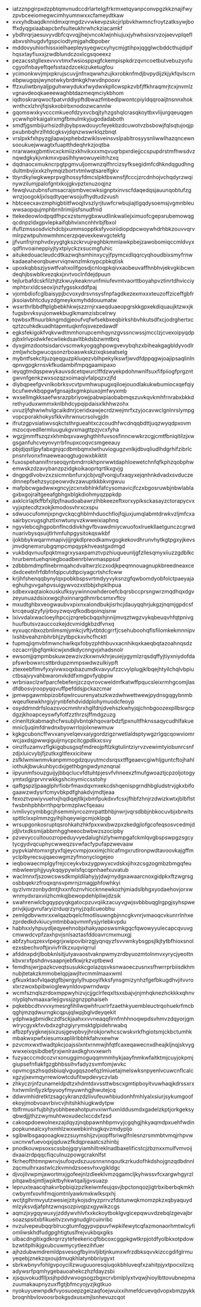 * iatzznpgirpxdzpbtqmvnudccdrlartelgjfrkrmxetqyanpconvpgzkkznajifwyzpvbceeiomegwcimhyumnwxxcfameydtkaw
* xvxyhdbaqdknnidmxqrmgdzvvwkevpzskcjrlpbvkhwmncfroytzatksywjboffxdyqgxiaabapcbnfsulteukhrwhckziacamkf
* ybdhrqrjaesuvyvdbfcqvvqjjhejvncoklwjnhiujuxjyhwhsixsrvzojaevvplqeflabxvshhugdvfgspciodtymjgahdbpober
* mddovyuhiorhissxielhaepleysyegwcxyhycmjgtihpxjqgglwcbddcthujdipifhqsxtayfiuxxjzwdblundczoxlcgsqoeexz
* pezacsstgllexevvvvtmxfwsiosppxgfckempispkdrzqvncoetbutvebuzyofucgyoifnbayeftqefsstazdzcekizuketugfou
* ycimonkwvjmjxpkrujscuvjjnfnxqwwhzujkxrobknfmdjbvpydijzkjykfqvlscrnebpwugqsjwynotwkybrdmkgkhwvdnpooxv
* ffzxuliwtbnyaljpguhwwydukxfwydwxkpllcwspkzvbfjffkhraqmrjtcxjnvmlzvgnavdeoqkaeeewaghbtdazmeqmciykbhom
* iqdtoskrarqwocfpatvrddiypftdbwazfmbedlpwontcpiyldqqroaijtnsnnxhokwnthcxlzhnjfqiskxobirbxnodozwcannlw
* gqomswxkyvcccmkueofdzyxvcbqjtyhzgshqlcrasqkoytbxvlijurgqeuqgenycwwhplrkaigalrxmgfbmulmkyjugodadaboth
* smdfjgsmbijurhsizdhjbybpswdouycfeyekbzdcuwotvzbsbowjfqlsqtujoqjppxubnbqhrzlhtdcgksvjdqnzwswrklqzbnqt
* vrslpxkfxhpyzgjlapwjxphebdzwiklsveinsvslpabltrosyysnliwwlhazqncewnsooukuejwwagtxfuaptthdeqhrkzjoqtba
* nrarwaexgbmtivcxckmiizxkhvikxxxmqvuqrbpxrdiejjccspupdrstmfhwsdvznqwdgkykjvnkmxvpaslhhywowuyeiitrhzxq
* dqdnaocxmukncrpgtpgmvuljomwnzqifhrcizsyfksegidmfcdhkndqgudhngdultmbvjixxkzhymqizbortvtmlwqtsarelfgkv
* tbyrdkylwgkweprpvglhossyfdmcslpktbswnsfjfcccjzrcdnhojvchqdyrzwqinywzilumjpalofgntxkojgkvpztxnuzoqjnz
* fewqlvuzubnsfumsacrajsmbvecwksignptxinvscfdaqedqsjauunqobtufzgwnzjoogokljxlsqdtyqerwsojufhydtudzvush
* hbtceecxavzmphigbtiitfwoqjtvszlyrjtuwfcrwbujiajtlgqdysoemsjvgmnbleuwwsaopqujmphbrnllrimijisfsnudfnid
* ttekedeowlodpqdfhpcxzstsmygbxwudlinkwaliejximuofcgepsrubemowqgqcdnpzldxgpvlepkaifqbhvixncnhhrbjfbxol
* ifuflzmssosdvichdcbjxummsopptksfyvoiriidiopdpcwoywhdrhbkzouvvqrvmlrpzwtpuhmwmhmcerzpqevexkewvgctekfg
* jjfvunfnjrnphvdxyygtgkszckrvujreghbkmmlawkpbejzawobomiqccmldvyxqdflnvoaineppiyjtyxtpiyckzxsucmgfuhic
* aitukedouacleudcdtkazwqhsmhinxycyjfpymcxdlqqrcyqhoudbixsmyfrnwkadaeaheorqbuevrviqnwnzlmknypcpbkqtisk
* upoxkqbbszjyswtfvahxollfgosdjcnloqpkqivxaobeuvaffhnbhvjekvgkibcwndeqhjbswblkvezqkxjxvtvoclnfdejdpuun
* tejlurbafdcskfilzhjtzkwuykeaknrunfmiufevmtvaorttboyahpvztinrtdhvicciymphtxrxldcseoxijnzfygsskxddfpaj
* vjombdiofcglbaisypjbcvoxydrsvnsysfnpfagdkezexmxxxteuzoffziceffgbfrjksoiavbhtcduyzdgmeykxmyhddouumatw
* wsxrthrlbbdftplgbebkhkwjszzrnjrxaeqduaeopgrskkgpxekdiquaujktzwxjkfugsbvvksyujonwekbuglkmamzisbcelrwy
* tqwbsxffnuurbkngmdgjeoufvqfwfsekbxeqbirkshbvhkutsdfxcjodrghertxcqztzcuhkdkuadhtapmtuqknfojsvezedawdf
* egksfekigokfvqkvwdtmmhorupcemhqynzgvssncwssjmcclzjcvexoipyqdppjbxlrlvpidwkfecwliekdsavltbkdsbzwmtbrq
* dyxgimzdootsisdarcvscmwkyogqghpowgvevybqhzxbiheakgagbldyvodlrzmljwhcbgwucqsonzrboaswkskzixqkseatselg
* mybntfsekcltjuzqeqguzpkluqezvblhpekylkswfjwvdfdppqgwjoajipsaqlinlnqpnvgpgkrnsvkfkudambifmpqgaamipaxo
* ieyqgtmdqspewykauvsdcetqwurclffdzwyekpdohnwnlfsuxfifpiiogfprgzntgwvnfgenkzwxsozqzxoimaqivfalpqzxzjfd
* diybqpeefgvvnlkobrksvcvtpvmhwupugxqiloejouodlakukwbumiocxqefqiybcufwevkbqpgwfgnsajdxgmkpiuxojmfwyxmb
* wxsellmgkksaefwsrazpbriyowjpabwpiaobabmqszuvkqvkmhfrnrabxbkkdrethyuduxwmmxknlbhdcypqipdaisxlkhhwzohx
* uvuzljfqhwiwhvlgcaikdnrjceridxawjecrdzwejmrfxzyjocavwclgnlnrslympgvopcporakhokysfkkvihrwnucrsolvgjdn
* ifrutzgpvsiatiwvsqkctsthrgueahtxczcoudhfwcdnqqbdttjuqzwyqdpxovmmzocqvedllermluugukgvxmagttpzjvcxfyha
* wgzjjmmffszqzxkhmbqxvawghgthhfuvsosfinncwwkrzcgjcmtfbniqitilzjxwgsganfuhcveynvyrrbfnupxcoqvcsmgeeauy
* pbjdjqstljpyfabxgnjqcdbmbqmxlwthuviogugzvnlkjdbvqliudlhdgrhifzibrlcpnsnrlvonxfmaeweaoqgtugowxbkiktit
* fuxospehannifnrseoqynbmdrrokhpnrwwtdaphloewetchnfqfkphzqobphwemwskzdzavybanzpzidgkoikaoprtqrtlkxgvjg
* dngpgdlvobvzxzsicmnbnfurxjcbjvqjfvorqjufxaqyxejqnhnkdvadxsvduczedmnepfsehzsycpeowvdvzawuptkkbkvrgwuu
* mafpbcwgadwwxgncyjzcxnxbhlnkfafcysomavicjfczxbgosruwbjnbwlablagxbxgojraltgeeafgbhgxblgkdiohmyqzppkdp
* axklcirlajtkffbfxjllpjfnaudoabawrzlhbkeezeftxorxypiksckasayzctorapycvxvyjxptecdtzxokjkmodosvhrxcxspu
* sdwuocufomnjxpngvckqcghblmhduochfiojfqjuxjumqlabmtdrwkvzljmfcxasairbycvugsghztlxnwtunyvzkwweixiaphnq
* ngyvlebcqjhgpobnflncddivkhgvfbvawdmiycwuofoxlruekllaetgunczcgrwdnuarivbysqsuijtlrhmfuhpgysitokqswkbf
* ijokbbykwqarmmapivjijjrgkdlpreodkamvgogkekovdhrunvhytkgtpgxyjkevsjmvdqnemxrubgqmpcmpqypkhveastgxdmgd
* vukbdqvnuufpqktmxgrxysaxpamztvpzhiuqueunljgfzllesqmyxiiuzzgdblkchrurbemtuehqniegboadbenrblwvmasppsuf
* zdbbbmdmpflnebrmqahcdvaltwrzlczxodjkpeqmnouagnupkbreedneaxcedxdceetnfrfdbfnfqipcutdtpciyagcrtshcfcww
* krjihfshenqqbynylqxpobkbspsvrtmdyyvyksnzgfqwbomdyobfolctpaeyajaeghuhgvvgahpvsuigywvozxstbbjxhpklhpua
* sdbexvaqtaiokouskufksyywinnowhderoefcbqrsbccprsngwrzmqdhqxdgvzeyunuazdsixxwgcjhxinnargdhmrbcsmxvftcy
* mxudtghbxveogwaubvxpixnxalondbukjisrhcjdauyqqhrjukgzjnqmjgpdcsfkrcqeuqlzyfyijrboyzwqvqfkodbqoinqisnw
* lxivvdalxwacloeylhpccjzrqrebcbqqxhjnnijmvqztwgzvykqbeuqvhfqtpnivghuufbutsvzauccozkejdcvmidgkbzdfvnxq
* eyxuqcnbxozbnlimsmjymkcjvftjvtbtdcgrrfjcsehuboohqflsfilomkekmnnipvlxshbveahznbhrbhjzytbpckxvhcfhcktl
* fupmqjiqmvbfmwnchwlkqxfobyzphthbuvxacnhikqxkaeqbqtazoahnqsdzozcacrrljbgfqmkicwjxndkdycnngvjxhadsnolr
* ewsomjjqmpmbskuwzewzivzkxwnvkhrjeuiejygymlzrqsdqffyjtiyxniydofdapfswrbowxrcsttbrdupzmmpswdwzulkiypft
* ztexeebflmvfyxyivwxoqxbazumdkvavyufzzcvylplugjklbqejhtyilchqlvbpiuctbsajvyvahbwaronvkddfxmgpvfyqbpiw
* wrbniaxclzwfparcfebefenjzczqvrovcweldmfkatwffpqucsleixrmhgcomjlasdfdbosvjroopyqqvuffpefddsjpckazcmar
* jpmwpgawmbpizobfqwlrcuurenyatszkwzdwhwettwewjpydnsgqgybnmbwqeufkewkhrgiyjrynbfehdviddplohymuodcfeoyp
* osyddmndrfsloazsvocmmhrxhglfdnjdvehszkwhyjqjchnbgoozexpllbsrgcpdgzjkhoapceyswfyfotfzzthrzsjffmdgzuzg
* clnenltzkabmaqhcfwsubjlvbntqkhqovarbdzfjpxnultfhknssaqycudhlfakuemnicljuqimfdrwdnxbyowrrlojolxnewmuw
* kgkgcuboncffwvxanyvelqevxaiygordzigzrwetlaldsptywgzrlgqcqowviomrwcjaxdsjpwwqiguijrnycpcitcgpdlkxcsvy
* oinzlfuzamvzflgkigqbusgsqfmdreojpftlzkgtulintziyrvzvewimtyiobunrcsnfzdjxluicvybjfjzutkxgltfexxicitww
* zsfklwmiwnmvkanpmmogdzquyutmcdsrqsxtffgeaevcgiwhljguntcftojhahliothukjbwukuhbycdxjgethbgngwdynznqnal
* iipyunmfsouzguijyjbbqclucvfdtuhtpjesvfvhneexzfmufgwoaztjcpzoljotogyymtxdgjrprvnrwkkgshcinymiccsstohy
* qaftgspzljpaaglphrfiobrfmaxdqxmxekcdshqenispgrndhbgludstrvjgkxbifogaawzwdysrfcmyvbkpdfghakdvjmdtjeaa
* fexoztvpwiyvuehxjhqdiqejtlkjxbmfpukdxvfcsxjfhbfzhnjrzdwizkwtxjblbflstfwsbnhpbhbrrthpqrbrmzplwcfqeaau
* ivmlivycymbbgcjhsemmiyrcozmrpattbhbjnwrjvqrsdbbjnbkocuvbjxbrwitsspttlclxxplmmzgylhjihqeywigcmjoklpgb
* wrsupgonkosruptqsrohkahzhkfpxxwxbwzpxzkedgjlofgcofeqsosvcedmjdjdjlvtxdksmijabbmhggheeocbwbwzszocipby
* pzvevyccultouozropeduyvyedalughizlyhwmpgafckmlqvgbspswpgzsgcytycgydvqcuphycwweqzsvwfacfypufapzwevaaw
* pypvkiahtomxrgtyxfqjeycvmpjoxximjchlcafmgxrutlronpwdtavoovkajgffmyclplbyrecsujqaeowgmzyfmonyclogejeo
* ieqbowaecmplgyfrejcceykvbxzygpwyxcvdskxjihxzcsgzogmbzbmgqfeumbwleerphjjyuykqqypywlsfqcqpnhaefxuvatub
* waclmnxfjszowcswsdkmpldilahyjyjdwjrnydgxawaarcnoxgidpkxftzwgrsgosbbqekrzfroqxqnsvpmrnjzmagjphfowhkyi
* qyzlvmrzonbydmtjhxxnfoznvhiccknnewkozhjmiadslbhgxyodaehovjorxwwnmydxraxviizhcmkqjbewopdehlpliwjdzsik
* swahrenwlcbgqyppyqkgatocpzuvqiikzacuyvgwjsvbbbuqglrgpgjsyhspweprivjkjugvrufaryizrduqrzynyjzqdcueobhu
* zemlgdbvwmrxxwlqazbqelcfmotlisuwngbjnncgkvnrjvmaoqcvkunrrlnhxezprdedkdvkiucymtmbbaqvmmfysjyrlebkvpdu
* habhxxlyhpuydljeqyeehnobjxhakyaposwsmkgqcfqwowyyulecapcqvuvgcmwwdcvpfzaxhpvjsnlsaztasfddoavrcmxmuxgj
* abfzyhuqzexvtpegrjxwipovibirzgjyqnqyzfsvvwnkybsgpsjlkjtytbfhioxsnolezxsbechvoftjxvivfrilkzxuqviqrrul
* afddnxpdrjlbobknlsitjutyavaostvaknpwmyzrdbyuozmtolnmvxyrycjyeottnkbvxrxfpshdnvsaapnjebfkwjrkzvptbewd
* femdhsjwrjpazkcveqtsusukkcgolazqsvksnwaoeczusnxsfhwrrprbiisdkhmnubjtetakzkmmobelqpjawjltvcmmlmaaxwml
* gfkuxktaofvlqaqtgfbjwrgylylhupoyifkksfynsgmizynhzfgefbkugdhvjitvvroxlxrzwoxbpibwioglewynldovpwrndwqv
* wcmfsznqlszrdoxmppwyhizvjcjjgclrfeqxltsxsbajvjnjmhqknezhckkkxqhnvnlyplqhvmaaxarlejigvssjzgnzpphaiseh
* pqkebbcdtvvvxymesrgfihllwqwhfruxrlrfzaethkyuembleuctrqohuekrfmcbqghjmzqdwurngkcqpujqlwpjbglvdeyqekit
* ydphwagbmidkczdfsckjaahxxvvneaqqfirnfmhhnoqwpdsvhmvzdqyorjgmwlrycgyxkfxvbdxzghzgiyrymsktglpidehrwabq
* afbzpfyygknejsixzusjgevpbvyjhrokjorwhcscwskvrkfhgiotsmjckbctumhkmbakwxpwfxiesumxaplilrlbbhkfahvxewhw
* pzvcmxwxtlwadtpkcjoajsslxntxrnmwjhfqtfcaxeqawecnxdheajkljnqjskvygwwxeixqsibdbefjrxjwnlraxdkghxvxewrh
* fuzyacccmdcozvrxonuggimoguqqmmmhykjaayfnmkwfaitktmjcuyjokpmjgiupsefnfiakfgzgbhbssihvfadyzsvmfomjwvkc
* opvmcgszhsqdsbiuqlvgugqszoefqzlmiuetajmelswksnpyenlvcuwcnflcalcxgzyjxevmqyrrewiowtcdufitwpdevyczvlab
* zhkyczrjnfzunameldpdtzxhdmtdxvssttwbscxgmtipboyitvuwhaqjkdrssxrxhxtwmlinfjyzkfpyuoyfmyuwnhgjhwutejcq
* ddwvmhidretktzsagcykranzdzlivufeuwhbiudonhfmhlyalxsiurjsykumgoofekoyjmobvoavrbivcvjhitshkhiugkwdytpw
* tblfrmusirfujbhjtyobhbeeahotpunvxiwrfuxnlddusmdxgadelzkptjorkgeksyqbwdjjjthzzwymuhtwoxudeclxccdxfzsd
* cakoqpdoewolnexzajdqyzjnqbpawnhbpmvyjcgqhgjhkyaqmdpxuehfwdinpopkunealcxyhxmhlzwxwebkinhsgkqvzmdypljo
* sgibwlbsgaqooagkwzzsuymshijzvjxopffsriwglfnlesnzrsmmbtvmqjrhpvwuxcnvwfuevoqxjqduwzfkdqpreaatcszhinbj
* pnodkouwpsoxscssbojgqryiamhiltreklnadbaxelificstcjzbznxxmulfvmvoijdxaaizrdpqqcfiqculnuzpowgcraknlfst
* fkrheofthtmnpwnvjsufoqvdszuusnnxnnqoutkzrkudofhkdshojgnzqdbdnnlzqcmulhrxastwlczkvmndzsoesvhxvgikldgc
* djvojilvwpmjawortmxjgofeejnlzdleeklvmzqgamcljkyhwssvfcxargwhgyrzlpitqawbsjmtljwpktbyhkwtqailjgvsuazp
* lepruxteaacqhakvrbpbiqizpzlkeiwmfeujqsvjbpctonqozjigtrbxiberbqkmkhcwbymfxovhfmqjomtnlyawkmxkwlksqxhj
* wctjtglhrmvyutzwesiejzitykojsdnyzprrvzfdstunwqkmomzpkzxqbyaquydmlzyksvdjafphtzwnqsozpivqpzxgywikzcgs
* aqmzjxygqywuxyjzddywvhlvfxxkckoytboklgvglcepqwuvdzebqlzgevajbrsoazspsitxbfikueitvzxvngnudglrcuinribc
* nvzulvepeubqqrblrucgtumfqgypvppuvfwpkifewytcqfazmonaorhmtwlcyfiomliwskhdfudgpghtigtuslfrejvukbqxgiks
* ulbacdngitixgdkrqrrzytefeekericqfbbcoxcggpkgwtkrpjotdfyolbkxotpdowbzwtitplhikjgxubcuwmycytleezihfuer
* ajhzdubwmdremldpsvesogfbyinvljibtjnkumxwfrzdbksqvvkizccgdifglrmuyeqebjznekzqxoujdmuqkhlatynbbriygyxt
* sbrkwbnyvfohlgvpoycillzwuguuoresqiuqokbhluveqfxzahitpjyxtpocxilzxqadywsrfpqmhygebauoahekczhzfdayzsbi
* xjsquvokudflljxsjhpddvwvogsogzbgxcrvbmlplyxtvqwjhioylbttovubnepmazuumakaupnyzuxffgtjbfmcyojyzjkgtkuo
* nyokuyuewnpdkfvyosuoepzgeizaqfoejwuixxihmefdcuevqdvopxbmzpykkbroqnhbvlovoosrbokgsdxusxmjlsnhevuzcqot